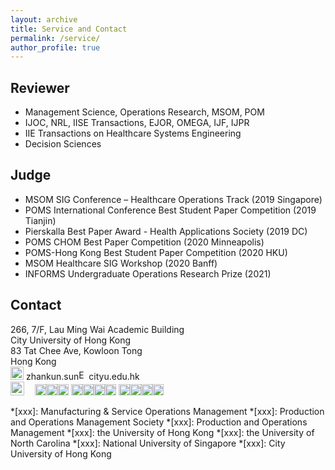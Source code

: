 ```yaml
---
layout: archive
title: Service and Contact
permalink: /service/
author_profile: true
---
```


## Reviewer
  * Management Science, Operations Research, MSOM, POM
  * IJOC, NRL, IISE Transactions, EJOR, OMEGA, IJF, IJPR
  * IIE Transactions on Healthcare Systems Engineering
  * Decision Sciences

  <!--
  IEEE Transactions on Systems, Man, and Cybernetics: Systems
  -->

## Judge
  * MSOM SIG Conference – Healthcare Operations Track (2019 Singapore)
  * POMS International Conference Best Student Paper Competition (2019 Tianjin)
  * Pierskalla Best Paper Award - Health Applications Society (2019 DC)
  * POMS CHOM Best Paper Competition (2020 Minneapolis)
  * POMS-Hong Kong Best Student Paper Competition (2020 HKU)
  * MSOM Healthcare SIG Workshop (2020 Banff)
  * INFORMS Undergraduate Operations Research Prize (2021)

<!---
## Others
  * Committee Chair: the 10th POMS-Hong Kong Best Student Paper Competition
  * Session Chair: INFORMS Annual Meeting, MSOM, POMS, POMS-Hong Kong
  * Technical Committee Member for Queueing Theory and Network Applications
  * Discussant for SIG Healthcare Track, MSOM 2019
  * Elected board member, College of Business, City University of Hong Kong
  -->

## Contact
266, 7/F, Lau Ming Wai Academic Building
<br/> City University of Hong Kong
<br/> 83 Tat Chee Ave, Kowloon Tong
<br/> Hong Kong
<br/><img style="float: center;" src="/images/emoji/email-iOS.png" alt="AT" width="21"/> zhankun.sun<img style="float: center;" src="/images/emoji/email-at6.png" alt="Email" width="16"/>cityu.edu.hk
<br/><img style="float: center;" src="/images/emoji/phone-iOS.png" alt="AT" width="22"/><img src="/images/emoji/heavy-plus-sign-softbank.png" width="17"/><img src="/images/emoji/keycap-digit-eight-facebook.png" width="18"/><img src="/images/emoji/keycap-digit-five-facebook.png" width="18"/><img src="/images/emoji/keycap-digit-two-facebook.png" width="18"/>&nbsp;<img src="/images/emoji/keycap-digit-three-facebook.png" width="18"/><img src="/images/emoji/keycap-digit-four-facebook.png" width="18"/><img src="/images/emoji/keycap-digit-four-facebook.png" width="18"/><img src="/images/emoji/keycap-digit-two-facebook.png" width="18"/>&nbsp;<img src="/images/emoji/keycap-digit-eight-facebook.png" width="18"/><img src="/images/emoji/keycap-digit-six-facebook.png" width="18"/><img src="/images/emoji/keycap-digit-five-facebook.png" width="18"/><img src="/images/emoji/keycap-digit-zero-facebook.png" width="18"/>



*[xxx]: Manufacturing & Service Operations Management
*[xxx]: Production and Operations Management Society
*[xxx]: Production and Operations Management
*[xxx]: the University of Hong Kong
*[xxx]: the University of North Carolina
*[xxx]: National University of Singapore
*[xxx]: City University of Hong Kong
